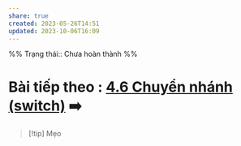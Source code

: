 ```yaml
---
share: true
created: 2023-05-26T14:51
updated: 2023-10-06T16:09
---
```

%%
Trạng thái:: Chưa hoàn thành
%%
# Bài tiếp theo : [4.6 Chuyển nhánh (switch)](./4.6%20Chuy%E1%BB%83n%20nh%C3%A1nh%20(switch).md) ➡️

> [!tip] Mẹo
